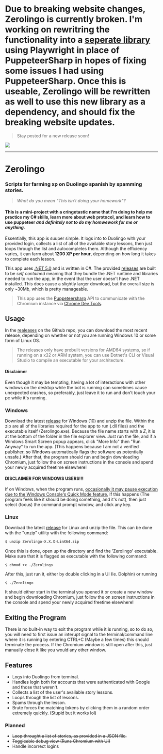 # Due to breaking website changes, Zerolingo is currently broken.  I'm working on rewritring the functionality into a [seperate library](https://github.com/vividuwu/duolingo-api) using Playwright in place of PuppeteerSharp in hopes of fixing some issues I had using PuppeteerSharp.  Once this is useable, Zerolingo will be rewritten as well to use this new library as a dependency, and should fix the breaking website updates.
> Stay posted for a new release soon!




<img src="https://github.com/vividuwu/Zerolingo/blob/master/src/Assets/ZerolingoLogoText.png">
<hr>

# Zerolingo 

### Scripts for farming xp on Duolingo spanish by spamming stories.
> *What do you mean "This isn't doing your homework"?*

#### This is a mini-project with a cringetastic name that I'm doing to help me practice my C# skills, learn more about web protocol, and learn how to use puppeteer *and definitely not to do my homwework for me or anything.*

Essentially, this app is suuper simple.  It logs into to Duolingo with your provided login, collects a list of all of the available story lessons, then just loops through the list and autocompletes them.  Although the efficiency varies, it can farm about **1200 XP per hour**, depending on how long it takes to complete each lesson.

This app uses [.NET 5.0](https://dotnet.microsoft.com/download/dotnet/5.0) and is written in C#.  The provided [releases](https://vividuwu/zerolingo/releases) are built to be *self contained* meaning that they bundle the .NET runtime and libraries needed to run the app, in the event that the user doesn't have .NET installed.  This does cause a slightly larger download, but the overall size is only ~30Mb, which is pretty manageable. 
> This app uses the [Puppeteersharp](https://github.com/hardkoded/puppeteer-sharp) API to communicate with the Chromium instance via [Chrome Dev Tools](https://developer.chrome.com/docs/devtools/).

## Usage

In the [realeases](https://github.com/vividuwu/releases) on the Github repo, you can download the most recent release, depending on whether or not you are running Windows 10 or some form of Linux OS.
> The releases only have prebuilt versions for AMD64 systems, so if running on a x32 or ARM system, you can use Dotnet's CLI or Visual Studio to compile an executable for your architecture.

#### Disclaimer
Even though it may be tempting, having a lot of interactions with other windows on the desktop while the bot is running can sometimes cause unexpected crashes, so preferably, just leave it to run and don't touch your pc while it's running.

### Windows
Download the latest [release](https://github.com/vividuwu/zerolingo/releases) for Windows (10) and unzip the file.  Within the zip are all of the libraries required for the app to run (.dll files) and the executable itself (Zerolingo.exe).  Because the file name starts with a *Z*, it is at the bottom of the folder in the file explorer view.  Just run the file, and if a Windows Smart Screen popup appears, click "More Info" then "Run Anyway" to run the app. (This happens because I am not a verified publisher, so Windows automatically flags the software as potentially unsafe.)  After that, the program should run and begin downloading Chromium, just follow the on screen instructions in the console and spend your newly acquired freetime elsewhere!
#### DISCLAIMER FOR WINDOWS USERS!!!
If on Windows, when the program runs, [occasionally it may pause execution due to the Windows Console's Quick Mode feature.](https://dev.to/mhmd_azeez/why-my-console-app-freezes-randomly-and-i-need-to-press-a-key-for-it-to-continue-44h9)  If this happens (The program feels like it should be doing something, and it's not), then just select (focus) the command prompt window, and click any key.

### Linux
Download the latest [release](https://github.com/vividuwu/zerolingo/releases) for Linux and unzip the file.  This can be done with the "unzip" utility with the following command:
```bash
$ unzip Zerolingo-X.X.X-LinX64.zip
```
Once this is done, open up the directory and find the 'Zerolingo' executable.  Make sure that it is flagged as executable with the following command:
```
$ chmod +x ./Zerolingo
```
After this, just run it, either by double clicking in a UI (Ie. Dolphin) or running
```
$ ./Zerolingo
```
It should either start in the terminal you opened it or create a new window and begin downloading Chromium, just follow the on screen instructions in the console and spend your newly acquired freetime elsewhere!

## Exiting the Program
There is no built-in way to exit the program while it is running, so to do so, you will need to first issue an interupt signal to the terminal/command line where it is running by entering CTRL+C (Maybe a few times) this should terminate the process.  If the Chromium window is still open after this, just manually close it like you would any other window.


## Features

- Logs into Duolingo from terminal.
- Handles login both for accounts that were authenticated with Google and those that weren't.
- Collects a list of the user's available story lessons.
- Loops through the list of lessons.
- Spams through the lesson.
- Brute forces the matching tokens by clicking them in a random order extremely quickly. (Stupid but it works lol)

### Planned

- ~~Loop throught a list of stories, as provided in a JSON file.~~
- ~~Toggleable debug view (Runs Chromium with UI)~~
- Handle incorrect logins
